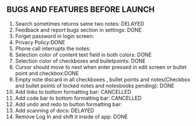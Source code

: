 BUGS AND FEATURES BEFORE LAUNCH
-------------------------------------------------------------

1) Search sometimes returns same two notes: DELAYED
2) Feedback and report bugs section in settings: DONE
3) Forget password in login screen:
4) Privacy Policy:DONE
5) Phone call interrupts the notes:
6) Selection color of content text field in both colors: DONE
7) Selection color of checkboxes and bulletpoints: DONE
8) Cursor should move to next when enter pressed in edit screen or bullet point and checkbox:DONE
9) Empty note discard in all checkboxes , bullet points and notes(Checkbox and bullet points of locked notes and notesbooks pending): DONE
10) Add links to bottom formatting bar: CANCELLED
11) Add code bar to bottom formatting bar: CANCELLED
12) Add undo and redo to button formatting bar:
13) Add scanning of docs: DELAYED
14) Remove Log In and shift it inside of app: DONE